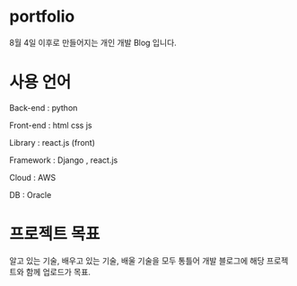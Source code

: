 # portfolio
8월 4일 이후로 만들어지는 개인 개발 Blog 입니다.

# 사용 언어
Back-end : python

Front-end : html css js

Library : react.js (front)

Framework : Django , react.js

Cloud : AWS

DB : Oracle

# 프로젝트 목표
알고 있는 기술, 배우고 있는 기술, 배울 기술을 모두 통틀어 개발 블로그에 해당 프로젝트와 함께 업로드가 목표.
